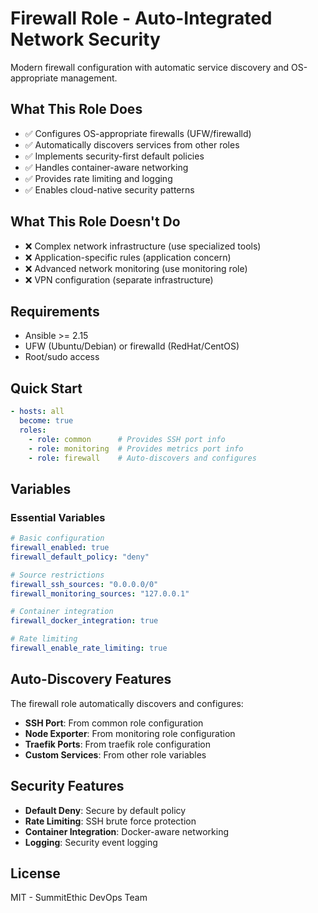 # Firewall Role - Auto-Integrated Network Security

Modern firewall configuration with automatic service discovery and OS-appropriate management.

## What This Role Does

- ✅ Configures OS-appropriate firewalls (UFW/firewalld)
- ✅ Automatically discovers services from other roles
- ✅ Implements security-first default policies
- ✅ Handles container-aware networking
- ✅ Provides rate limiting and logging
- ✅ Enables cloud-native security patterns

## What This Role Doesn't Do

- ❌ Complex network infrastructure (use specialized tools)
- ❌ Application-specific rules (application concern)
- ❌ Advanced network monitoring (use monitoring role)
- ❌ VPN configuration (separate infrastructure)

## Requirements

- Ansible >= 2.15
- UFW (Ubuntu/Debian) or firewalld (RedHat/CentOS)
- Root/sudo access

## Quick Start

```yaml
- hosts: all
  become: true
  roles:
    - role: common      # Provides SSH port info
    - role: monitoring  # Provides metrics port info
    - role: firewall    # Auto-discovers and configures
```

## Variables

### Essential Variables

```yaml
# Basic configuration
firewall_enabled: true
firewall_default_policy: "deny"

# Source restrictions
firewall_ssh_sources: "0.0.0.0/0"
firewall_monitoring_sources: "127.0.0.1"

# Container integration
firewall_docker_integration: true

# Rate limiting
firewall_enable_rate_limiting: true
```

## Auto-Discovery Features

The firewall role automatically discovers and configures:

- **SSH Port**: From common role configuration
- **Node Exporter**: From monitoring role configuration
- **Traefik Ports**: From traefik role configuration
- **Custom Services**: From other role variables

## Security Features

- **Default Deny**: Secure by default policy
- **Rate Limiting**: SSH brute force protection
- **Container Integration**: Docker-aware networking
- **Logging**: Security event logging

## License

MIT - SummitEthic DevOps Team
